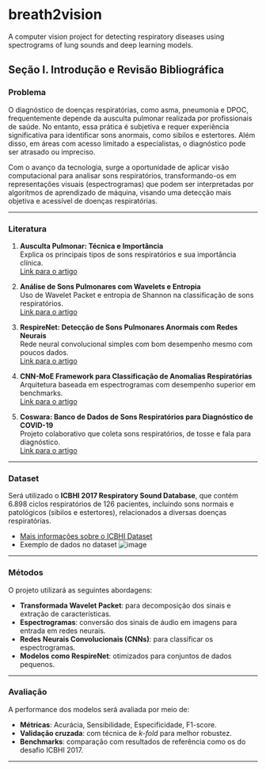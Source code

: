 # breath2vision
A computer vision project for detecting respiratory diseases using spectrograms of lung sounds and deep learning models.

## Seção I. Introdução e Revisão Bibliográfica

### Problema

O diagnóstico de doenças respiratórias, como asma, pneumonia e DPOC, frequentemente depende da ausculta pulmonar realizada por profissionais de saúde. No entanto, essa prática é subjetiva e requer experiência significativa para identificar sons anormais, como sibilos e estertores. Além disso, em áreas com acesso limitado a especialistas, o diagnóstico pode ser atrasado ou impreciso.

Com o avanço da tecnologia, surge a oportunidade de aplicar visão computacional para analisar sons respiratórios, transformando-os em representações visuais (espectrogramas) que podem ser interpretadas por algoritmos de aprendizado de máquina, visando uma detecção mais objetiva e acessível de doenças respiratórias.

---

### Literatura

1. **Ausculta Pulmonar: Técnica e Importância**  
   Explica os principais tipos de sons respiratórios e sua importância clínica.  
   [Link para o artigo](https://med.estrategia.com/portal/conteudos-gratis/procedimentos/resumo-de-ausculta-pulmonar-tecnica-sons-e-muito-mais/)

2. **Análise de Sons Pulmonares com Wavelets e Entropia**  
   Uso de Wavelet Packet e entropia de Shannon na classificação de sons respiratórios.  
   [Link para o artigo](https://canal6.com.br/cbeb/2014/artigos/cbeb2014_submission_052.pdf)

3. **RespireNet: Detecção de Sons Pulmonares Anormais com Redes Neurais**  
   Rede neural convolucional simples com bom desempenho mesmo com poucos dados.  
   [Link para o artigo](https://arxiv.org/abs/2011.00196)

4. **CNN-MoE Framework para Classificação de Anomalias Respiratórias**  
   Arquitetura baseada em espectrogramas com desempenho superior em benchmarks.  
   [Link para o artigo](https://arxiv.org/abs/2004.04072?)

5. **Coswara: Banco de Dados de Sons Respiratórios para Diagnóstico de COVID-19**  
   Projeto colaborativo que coleta sons respiratórios, de tosse e fala para diagnóstico.  
   [Link para o artigo](https://arxiv.org/abs/2005.10548?)

---

### Dataset

Será utilizado o **ICBHI 2017 Respiratory Sound Database**, que contém 6.898 ciclos respiratórios de 126 pacientes, incluindo sons normais e patológicos (sibilos e estertores), relacionados a diversas doenças respiratórias.

- [Mais informações sobre o ICBHI Dataset](https://www.researchgate.net/figure/ICBHI-respiratory-database-comprised-of-LS-from-various-pulmonary-pathologies_fig4_345978905?)
- Exemplo de dados no dataset
![image](https://github.com/user-attachments/assets/53cb0b9a-ae19-465f-a503-7974d8a6dcb4)


---

### Métodos

O projeto utilizará as seguintes abordagens:

- **Transformada Wavelet Packet**: para decomposição dos sinais e extração de características.
- **Espectrogramas**: conversão dos sinais de áudio em imagens para entrada em redes neurais.
- **Redes Neurais Convolucionais (CNNs)**: para classificar os espectrogramas.
- **Modelos como RespireNet**: otimizados para conjuntos de dados pequenos.

---

### Avaliação

A performance dos modelos será avaliada por meio de:

- **Métricas**: Acurácia, Sensibilidade, Especificidade, F1-score.
- **Validação cruzada**: com técnica de *k-fold* para melhor robustez.
- **Benchmarks**: comparação com resultados de referência como os do desafio ICBHI 2017.

---
